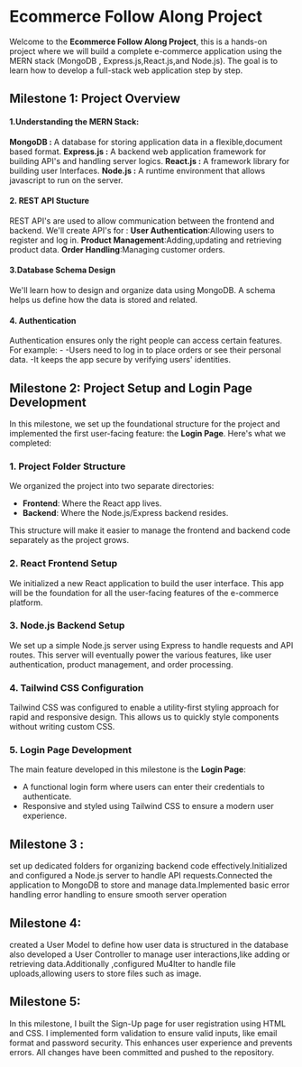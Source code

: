 # Ecommerce Follow Along Project
 Welcome to the **Ecommerce Follow Along Project**, this is a hands-on project where we will build a complete e-commerce application using the MERN stack (MongoDB , Express.js,React.js,and Node.js). The goal is to learn how to develop a full-stack web application step by step.


 ## Milestone  1: Project Overview

 #### 1.Understanding the MERN Stack:
  **MongoDB :** A database for storing application data in a flexible,document based format.
  **Express.js :** A backend web application framework for building API's and handling server logics.
  **React.js :** A framework library for building user Interfaces.
  **Node.js :** A runtime environment that allows javascript to run on the server.

  #### 2. REST API Stucture
  REST API's are used to allow communication between the frontend and backend.
  We'll create API's for :
  **User Authentication**:Allowing users to register and log in.
  **Product Management**:Adding,updating and retrieving product data.
  **Order Handling**:Managing customer orders.

  #### 3.Database Schema Design
  We'll learn how to design and organize data using MongoDB. A schema helps us define how the data is stored and related.


  #### 4. Authentication
Authentication ensures only the right people can access certain features. For example: - 
-Users need to log in to place orders or see their personal data.
-It keeps the app secure by verifying users' identities.

## Milestone 2: Project Setup and Login Page Development

In this milestone, we set up the foundational structure for the project and implemented the first user-facing feature: the **Login Page**. Here's what we completed:

### 1. **Project Folder Structure**
We organized the project into two separate directories:
- **Frontend**: Where the React app lives.
- **Backend**: Where the Node.js/Express backend resides.

This structure will make it easier to manage the frontend and backend code separately as the project grows.

### 2. **React Frontend Setup**
We initialized a new React application to build the user interface. This app will be the foundation for all the user-facing features of the e-commerce platform.

### 3. **Node.js Backend Setup**
We set up a simple Node.js server using Express to handle requests and API routes. This server will eventually power the various features, like user authentication, product management, and order processing.

### 4. **Tailwind CSS Configuration**
Tailwind CSS was configured to enable a utility-first styling approach for rapid and responsive design. This allows us to quickly style components without writing custom CSS.

### 5. **Login Page Development**
The main feature developed in this milestone is the **Login Page**:
- A functional login form where users can enter their credentials to authenticate.
- Responsive and styled using Tailwind CSS to ensure a modern user experience.



## Milestone 3 :
set up dedicated folders for organizing backend code effectively.Initialized and configured a Node.js server to handle API requests.Connected the application to MongoDB to store and manage data.Implemented basic error handling error handling to ensure smooth server operation

## Milestone 4:
created a User Model to define how user data is structured in the database also developed a User Controller to manage user interactions,like adding or retrieving data.Additionally ,configured Mu4lter to handle file uploads,allowing users to store files such as image.

## Milestone 5:
In this milestone, I built the Sign-Up page for user registration using HTML and CSS. I implemented form validation to ensure valid inputs, like email format and password security. This enhances user experience and prevents errors. All changes have been committed and pushed to the repository.

